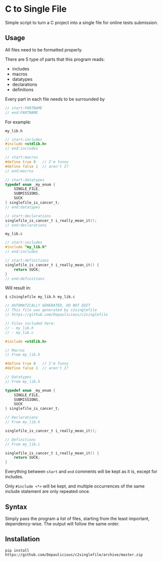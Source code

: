 # C to Single File

Simple script to turn a C project into a single file for online tests submission.

## Usage

All files need to be formatted properly.

There are 5 type of parts that this program reads:

* includes
* macros
* datatypes
* declarations
* definitions

Every part in each file needs to be surrounded by

```c
// start:PARTNAME
// end:PARTNAME
```

For example:

`my_lib.h`

```c
// start:includes
#include <stdlib.h>
// end:includes

// start:macros
#define true 0   // I'm funny
#define false 1  // aren't I?
// end:macros

// start:datatypes
typedef enum _my_enum {
    SINGLE_FILE,
    SUBMISSIONS,
    SUCK
} singlefile_is_cancer_t;
// end:datatypes

// start:declarations
singlefile_is_cancer_t i_really_mean_it();
// end:declarations
```
`my_lib.c`

```c
// start:includes
#include "my_lib.h"
// end:includes

// start:definitions
singlefile_is_cancer_t i_really_mean_it() {
    return SUCK;
}
// end:definitions

```

Will result in:

`$ c2singlefile my_lib.h my_lib.c`
```c
// AUTOMATICALLY GENERATED, DO NOT EDIT
// This file was generated by c2singlefile
// https://github.com/Depaulicious/c2singlefile

// Files included here:
// - my_lib.h
// - my_lib.c

#include <stdlib.h>

// Macros
// From my_lib.h

#define true 0   // I'm funny
#define false 1  // aren't I?

// Datatypes
// From my_lib.h

typedef enum _my_enum {
    SINGLE_FILE,
    SUBMISSIONS,
    SUCK
} singlefile_is_cancer_t;

// Declarations
// From my_lib.h

singlefile_is_cancer_t i_really_mean_it();

// Definitions
// From my_lib.c

singlefile_is_cancer_t i_really_mean_it() {
    return SUCK;
}
```

Everything between `start` and `end` comments will be kept as it is, except for includes.

Only `#include <*>` will be kept, and multiple occurrences of the same include statement are only repeated once.

## Syntax

Simply pass the program a list of files, starting from the least important, dependency-wise. The output will follow the same order.

## Installation

```shell
pip install https://github.com/Depaulicious/c2singlefile/archive/master.zip
```